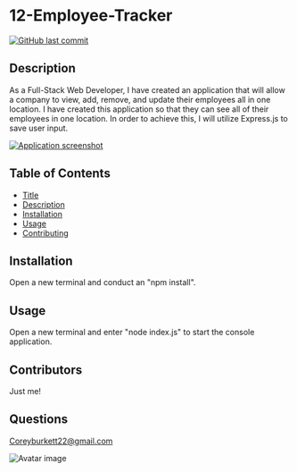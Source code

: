 # 12-Employee-Tracker

[![GitHub last commit](https://img.shields.io/github/last-commit/cburkett22/12-Employee-Tracker)]()

## Description
As a Full-Stack Web Developer, I have created an application that will allow a company to view, add, remove, and update their employees all in one location. I have created this application so that they can see all of their employees in one location. In order to achieve this, I will utilize Express.js to save user input.

[![Application screenshot](https://www.screencast.com/t/Q8N19qmr)]()

## Table of Contents

* [Title](#Title)
* [Description](#Description)
* [Installation](#Installation)
* [Usage](#Usage)
* [Contributing](#Contributing)

## Installation
Open a new terminal and conduct an "npm install".

## Usage
Open a new terminal and enter "node index.js" to start the console application.

## Contributors
Just me!

## Questions
Coreyburkett22@gmail.com

![Avatar image](https://avatars3.githubusercontent.com/u/63064602?v=4/to/img.png)